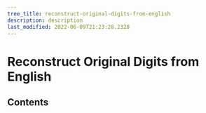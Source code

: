 ```yaml
---
tree_title: reconstruct-original-digits-from-english
description: description
last_modified: 2022-06-09T21:23:28.2328
---
```


# Reconstruct Original Digits from English

## Contents
